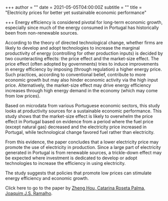 +++
author = ""
date = 2021-05-05T04:00:00Z
subtitle = ""
title = "Electricity prices for better yet sustainable economic performance"

+++
Energy efficiency is considered pivotal for long-term economic growth, especially since much of the energy consumed in Portugal has historically been from non-renewable sources.

According to the theory of directed technological change, whether firms are likely to develop and adopt technologies to increase the marginal productivity of energy (controlling for other production inputs) is decided by two counteracting effects: the price effect and the market-size effect. The price effect (often adopted by governments) tries to induce improvements in energy efficiency by imposing (through regulation) a higher energy price. Such practices, according to conventional belief, contribute to more economic growth but may also hinder economic activity via the high input price. Alternatively, the market-size effect may drive energy efficiency increases through high energy demand in the economy (which may come from low prices).

Based on microdata from various Portuguese economic sectors, this study looks at productivity sources for a sustainable economic performance. This study shows that the market-size effect is likely to overwhelm the price effect in Portugal based on evidence from a period where the fuel price (except natural gas) decreased and the electricity price increased in Portugal, while technological change favored fuel rather than electricity.

From this evidence, the paper concludes that a lower electricity price may promote the use of electricity in production. Since a large part of electricity generated in Portugal is from renewable sources, a trickle-down effect may be expected where investment is dedicated to develop or adopt technologies to increase the efficiency in using electricity.

The study suggests that policies that promote low prices can stimulate energy efficiency and economic growth.

Click here to go to the paper by [Zheng Hou, Catarina Roseta Palma, Joaquim J.S. Ramalho](https://www.sciencedirect.com/science/article/pii/S0140988321001535).